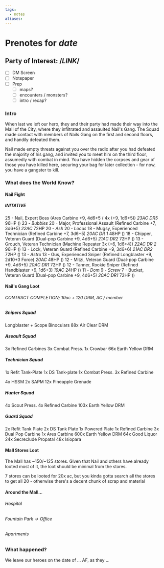 ```yaml
---
tags:
  - notes
aliases:
---
```


# Prenotes for *date*
## Party of Interest: /*LINK*/
- [ ] DM Screen
- [ ] Notepaper
- [ ] Prep
	- [ ] maps?
	- [ ] encounters / monsters?
	- [ ] intro / recap?

### Intro
When last we left our hero, they and their party had made their way into the Mall of the City, where they infiltrated and assaulted Nail's Gang. The Squad made contact with members of Nails Gang on the first and second floors, and handily defeated them.

Nail made empty threats against you over the radio after you had defeated the majority of his gang, and invited you to meet him on the third floor, assumedly with combat in mind. You have hidden the corpses and gear of those you have killed here, securing your bag for later collection - for now, you have a gangster to kill.

### What does the World Know?
#### Nail Fight
##### INITATIVE
25 - Nail, Expert Boss (Ares Carbine +9, 4d6+5 / 4x (+9, 1d6+5)) *23AC DR5* 96HP ()
23 - *Bubbles*
20 - Major, Professional Assault (Refined Carbine +7, 3d6+5) *22AC* 72HP
20 - *Ash*
20 - *Locus*
18 - Mugsy, Experienced Technician (Refined Carbine +7, 3d6+5) *20AC DR 1* 48HP  ()
18 - Chipper, Veteran Guard (Dual-pop Carbine +9, 4d6+5) *21AC DR2* 72HP ()
13 - Grouch, Veteran Technician (Machine Repeater 3x (+6, 1d6+4)) *22AC DR 2* 96HP  ()
13 - Lock, Veteran Guard (Refined Carbine +9, 3d6+6) *21AC DR2* 72HP ()
13 - *Astro*
13 - Gus, Experienced Sniper (Refined Longblaster +9, 2d10+3 Force) *20AC* 48HP ()
12 - Mitzi, Veteran Guard (Dual-pop Carbine +9, 4d6+5) *20AC DR1* 72HP ()
12 - Tanner, Rookie Sniper (Refined Handblaster +9, 1d6+3) *19AC* 24HP ()
11 - *Dom*
9 - *Screw*
7 - Bucket, Veteran Guard (Dual-pop Carbine +9, 4d6+5) *20AC DR1* 72HP ()

#### Nail's Gang Loot
###### CONTRACT COMPLETION; 10ac + 120 DRM, AC / member
##### Snipers Squad
Longblaster + Scope
Binoculars
88x Air Clear DRM
##### Assault Squad
3x Refined Carbines
3x Combat Press.
1x Crowbar
66x Earth Yellow DRM

##### Technician Squad
1x Refit Tank-Plate
1x DS Tank-plate
1x Combat Press.
3x Refined Carbine

4x HSSM
2x SAPM
12x Pineapple Grenade

##### Hunter Squad
4x Scout Press.
4x Refined Carbine
103x Earth Yellow DRM

##### Guard Squad
2x Refit Tank Plate
2x DS Tank Plate
1x Powered Plate
1x Refined Carbine
3x Dual Pop Carbine
1x Ares Carbine
600x Earth Yellow DRM
64x Good Liquor
24x Secreclude Propatal
48x Isiopara

#### Mall Stores Loot
The Mall has ~150/~125 stores. Given that Nail and others have already looted most of it, the loot should be minimal from the stores.

7 stores can be looted for 20x ac, but you kinda gotta search all the stores to get all 20 - otherwise there's a decent chunk of scrap and material

#### Around the Mall...
###### Hospital
###### Fountain Park -> Office
###### Apartments


### What happened?


We leave our heroes on the date of ... AF, as they ...